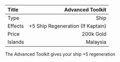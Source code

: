 |Title        | Advanced Toolkit          
|:-|-:
|Type         | Ship                    
|Effects      | +5 Ship Regeneration (If Kaptain)
|Price        | 200k Gold    
|Islands      | Malaysia             

The Advanced Toolkit gives your ship +5 regeneration 